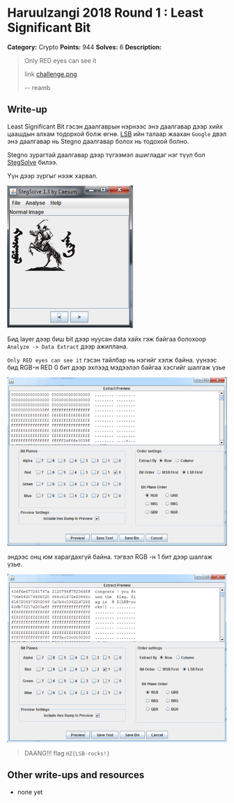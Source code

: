 # Haruulzangi 2018 Round 1 : Least Significant Bit

**Category:** Crypto
**Points:** 944
**Solves:** 6
**Description:**

>Only RED eyes can see it
>
>link [challenge.png](challenge.png)
>
>--
>reamb



## Write-up

 Least Significant Bit гэсэн даалгаврын нэрнээс энэ даалгавар дээр хийх цаашдын алхам тодорхой болж өгнө. [LSB](http://ijact.org/volume3issue4/IJ0340004.pdf) ийн талаар жаахан `Google` двэл энэ даалгавар нь Stegno даалгавар болох нь тодохой болно. 

Stegno зурагтай даалгавар дээр түгээмэл ашигладаг нэг түүл бол [StegSolve](https://github.com/eugenekolo/sec-tools/tree/master/stego/stegsolve) билээ. 


Үүн дээр зүргыг нээж харвал. 

![Stego](image.png)

Бид layer дээр биш bit дээр нуусан data хайх гэж байгаа болохоор `Analyze -> Data Extract` дээр ажиллана. 

`Only RED eyes can see it` гэсэн тайлбар нь нэгийг хэлж байна. үүнээс бид RGB-н RED 0 бит дээр эхлээд мэдээлэл байгаа хэсгийг шалгаж үзье


![Stego](image1.png)

эндээс онц юм харагдахгүй байна. тэгвэл RGB -н   1 бит дээр шалгаж үзье.

![Stego](image2.png)


>DAANG!!!  flag `HZ{LSB-rocks!}`

 ## Other write-ups and resources

* none yet

